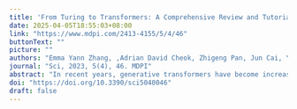 ```yaml
---
title: 'From Turing to Transformers: A Comprehensive Review and Tutorial on the Evolution and Applications of Generative Transformer Models'
date: 2025-04-05T18:55:03+08:00
link: "https://www.mdpi.com/2413-4155/5/4/46"
buttonText: ""
picture: ""
authors: "Emma Yann Zhang, ,Adrian David Cheok, Zhigeng Pan, Jun Cai, Ying Yan"
journal: "Sci, 2023, 5(4), 46. MDPI"
abstract: "In recent years, generative transformers have become increasingly prevalent in the field of artificial intelligence, especially within the scope of natural language processing. This paper provides a comprehensive overview of these models, beginning with the foundational theories introduced by Alan Turing and extending to contemporary generative transformer architectures. The manuscript serves as a review, historical account, and tutorial, aiming to offer a thorough understanding of the models’ importance, underlying principles, and wide-ranging applications. The tutorial section includes a practical guide for constructing a basic generative transformer model. Additionally, the paper addresses the challenges, ethical implications, and future directions in the study of generative models."
doi: "https://doi.org/10.3390/sci5040046"
draft: false
---
```


